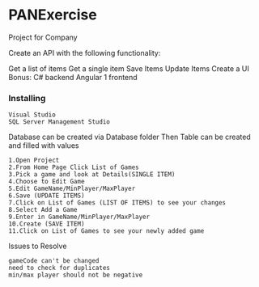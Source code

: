 # PANExercise
Project for Company

Create an API with the following functionality:

Get a list of items Get a single item Save Items Update Items Create a UI Bonus: C# backend Angular 1 frontend
### Installing
```
Visual Studio
SQL Server Management Studio
```
Database can be created via Database folder Then Table can be created and filled with values

```
1.Open Project
2.From Home Page Click List of Games
3.Pick a game and look at Details(SINGLE ITEM)
4.Choose to Edit Game
5.Edit GameName/MinPlayer/MaxPlayer
6.Save (UPDATE ITEMS)
7.Click on List of Games (LIST OF ITEMS) to see your changes
8.Select Add a Game
9.Enter in GameName/MinPlayer/MaxPlayer
10.Create (SAVE ITEM)
11.Click on List of Games to see your newly added game
```
Issues to Resolve
```
gameCode can't be changed 
need to check for duplicates 
min/max player should not be negative
```

